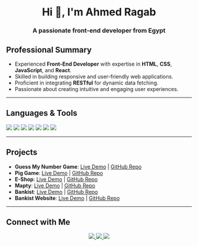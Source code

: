 <h1 align="center">Hi 👋, I'm Ahmed Ragab</h1>
<h3 align="center">A passionate front-end developer from Egypt</h3>

## **Professional Summary**
- Experienced **Front-End Developer** with expertise in **HTML**, **CSS**, **JavaScript**, and **React**.
- Skilled in building responsive and user-friendly web applications.
- Proficient in integrating **RESTful** for dynamic data fetching.
- Passionate about creating intuitive and engaging user experiences.

---

## **Languages & Tools**
<div>
  <img src="https://img.shields.io/badge/html5-%23E34F26.svg?style=for-the-badge&logo=html5&logoColor=white" />
  <img src="https://img.shields.io/badge/css3-%231572B6.svg?style=for-the-badge&logo=css3&logoColor=white" />
  <img src="https://img.shields.io/badge/javascript-%23323330.svg?style=for-the-badge&logo=javascript&logoColor=%23F7DF1E" />
  <img src="https://img.shields.io/badge/react-%2320232a.svg?style=for-the-badge&logo=react&logoColor=%2361DAFB" />
  <img src="https://img.shields.io/badge/bootstrap-%23563D7C.svg?style=for-the-badge&logo=bootstrap&logoColor=white" />
  <img src="https://img.shields.io/badge/git-%23F05033.svg?style=for-the-badge&logo=git&logoColor=white" />
  <img src="https://img.shields.io/badge/github-%23181717.svg?style=for-the-badge&logo=github&logoColor=white" />
</div>

---

## **Projects**
- **Guess My Number Game**: [Live Demo](#) | [GitHub Repo](#)
- **Pig Game**: [Live Demo](#) | [GitHub Repo](#)
- **E-Shop**: [Live Demo](#) | [GitHub Repo](#)
- **Mapty**: [Live Demo](#) | [GitHub Repo](#)
- **Bankist**: [Live Demo](#) | [GitHub Repo](#)
- **Bankist Website**: [Live Demo](#) | [GitHub Repo](#)

---

## **Connect with Me**
<div align="center">
  <a href="https://linkedin.com/in/ahmed-ragab" target="_blank">
    <img src="https://img.shields.io/badge/LinkedIn-0077B5?style=for-the-badge&logo=linkedin&logoColor=white" />
  </a>
  <a href="mailto:ah.ragab19@gmail.com" target="_blank">
    <img src="https://img.shields.io/badge/Gmail-D14836?style=for-the-badge&logo=gmail&logoColor=white" />
  </a>
  <a href="https://wa.me/201014228446" target="_blank">
    <img src="https://img.shields.io/badge/WhatsApp-25D366?style=for-the-badge&logo=whatsapp&logoColor=white" />
  </a>
</div>
